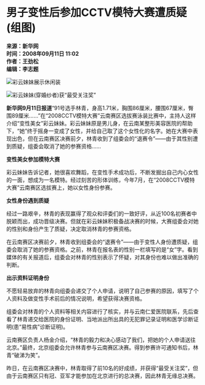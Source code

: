 # 男子变性后参加CCTV模特大赛遭质疑(组图)

**来源：新华网**  
**时间：2008年09月11日 11:02**  
**作者：王劲松**  
**编辑：李志题**  

![彩云妹妹展示休闲装](http://img.ifeng.com/hres/200809/11/11/c4343c1cf660c9dbd7d78a8b2c5994e5.jpg)

![彩云妹妹(穿婚纱者)获“最受关注奖”](http://img.ifeng.com/hres/200809/11/11/25ee264eaff96b7b6061085088453602.jpg)

**新华网9月11日报道**“91号选手林青，身高1.71米，胸围86厘米，腰围67厘米，臀围89厘米……”在“2008CCTV模特大赛”云南赛区选拔赛泳装比赛中，主持人这样介绍“变性美女”彩云妹妹。彩云妹妹原是男儿身，在云南某整形美容医院的帮助下，“她”终于摇身一变成了女性，并给自己取了这个女性化的名字。她在大赛中表现出色，但在云南赛区决赛前夕，林青收到了组委会的“退赛令”——由于其性别遭到质疑，组委会取消了她的参赛资格……

**变性美女参加模特大赛**

彩云妹妹告诉记者，她很喜欢舞蹈，在变性手术成功后，不断发掘出自己内心女性的一面，想成为一名模特。经过刻苦的形体训练，今年7月，在“2008CCTV模特大赛”云南赛区选拔赛上，她以女性身份参赛。

**女性身份遇到质疑**

经过一路艰辛，林青的表现赢得了观众和评委们的一致好评，从近100名初赛者中脱颖而出，成功晋级决赛。但就在彩云妹妹积极备战决赛的时候，大赛组委会对她的性别和身份产生了质疑，决定取消林青的参赛资格。

在云南赛区决赛前夕，林青收到组委会的“退赛令”——由于变性人身份遭质疑，组委会取消了她的参赛资格。之前，林青在报名表的性别一栏填写的是“女”字。看到媒体的有关报道后，组委会对林青的性别表示了怀疑，对其身份也难以做出准确的判断。

**出示资料证明身份**

不愿轻易放弃的林青向组委会递交了个人申请，说明了自己参赛的原因，填写了个人资料及做变性手术前后的情况说明，希望获得决赛资格。

组委会对林青的个人资料等相关内容进行了核实，并与云南仁爱医院联系，先后查看了林青递交给医院的身份证明、当地派出所出具的无犯罪记录证明和医学诊断证明(患“易性病”诊断证明)。

云南赛区负责人杨金介绍，“林青的毅力和决心感动了我们，把她的个人申请送往北京。”最终，北京组委会允许林青参与云南赛区决赛。得到参赛许可通知书后，林青“破涕为笑”。

昨日，在云南赛区决赛中，林青取得了前10名的好成绩，并获得“最受关注奖”，但由于云南赛区只有冠、亚军才能参加在北京进行的总决赛，因此林青无缘总决赛。